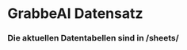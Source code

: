 























































# GrabbeAI Datensatz





### Die aktuellen Datentabellen sind in /sheets/


